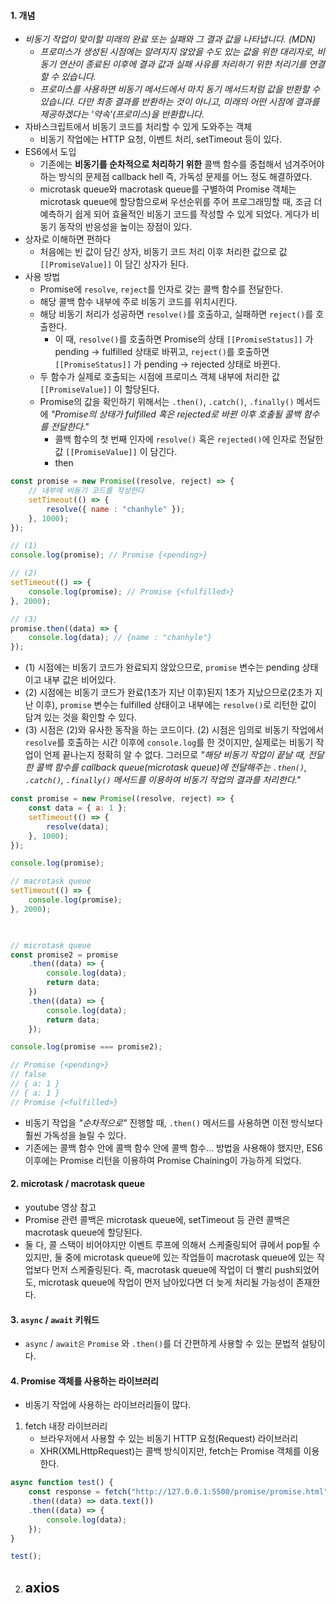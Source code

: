 #### 1. 개념
- _비동기 작업이 맞이할 미래의 완료 또는 실패와 그 결과 값을 나타냅니다. (MDN)_
	- _프로미스가 생성된 시점에는 알려지지 않았을 수도 있는 값을 위한 대리자로, 비동기 연산이 종료된 이후에 결과 값과 실패 사유를 처리하기 위한 처리기를 연결할 수 있습니다._
	- _프로미스를 사용하면 비동기 메서드에서 마치 동기 메서드처럼 값을 반환할 수 있습니다. 다만 최종 결과를 반환하는 것이 아니고, 미래의 어떤 시점에 결과를 제공하겠다는 '약속'(프로미스)을 반환합니다._
- 자바스크립트에서 비동기 코드를 처리할 수 있게 도와주는 객체
	- 비동기 작업에는 HTTP 요청, 이벤트 처리, setTimeout 등이 있다.
- ES6에서 도입
	- 기존에는 **비동기를 순차적으로 처리하기 위한** 콜백 함수를 중첩해서 넘겨주어야 하는 방식의 문제점 callback hell 즉, 가독성 문제를 어느 정도 해결하였다.
	- microtask queue와 macrotask queue를 구별하여 Promise 객체는 microtask queue에 할당함으로써 우선순위를 주어 프로그래밍할 때, 조금 더 예측하기 쉽게 되어 효율적인 비동기 코드를 작성할 수 있게 되었다. 게다가 비동기 동작의 반응성을 높이는 장점이 있다.
- 상자로 이해하면 편하다
	- 처음에는 빈 값이 담긴 상자, 비동기 코드 처리 이후 처리한 값으로 값 `[[PromiseValue]]` 이 담긴 상자가 된다.
- 사용 방법
	- Promise에 `resolve`, `reject`를 인자로 갖는 콜백 함수를 전달한다.
	- 해당 콜백 함수 내부에 주로 비동기 코드를 위치시킨다.
	- 해당 비동기 처리가 성공하면 `resolve()`를 호출하고, 실패하면 `reject()`를 호출한다.
		- 이 때, `resolve()`를 호출하면  Promise의 상태 `[[PromiseStatus]]` 가 pending -> fulfilled 상태로 바뀌고, `reject()`를 호출하면 `[[PromiseStatus]]` 가 pending -> rejected 상태로 바뀐다.
	- 두 함수가 실제로 호출되는 시점에 프로미스 객체 내부에 처리한 값 `[[PromiseValue]]` 이 할당된다.
	- Promise의 값을 확인하기 위해서는 `.then()`, `.catch()`, `.finally()` 메서드에 _"Promise의 상태가 fulfilled 혹은 rejected로 바뀐 이후 호출될 콜백 함수를 전달한다."_
		- 콜백 함수의 첫 번째 인자에 `resolve()` 혹은 `rejected()`에 인자로 전달한 값 `[[PromiseValue]]` 이 담긴다.
		- then

```js
const promise = new Promise((resolve, reject) => {
	// 내부에 비동기 코드를 작성한다
	setTimeout(() => {
		resolve({ name : "chanhyle" });
	}, 1000);
});

// (1)
console.log(promise); // Promise {<pending>}

// (2)
setTimeout(() => {
	console.log(promise); // Promise {<fulfilled>}
}, 2000);

// (3)
promise.then((data) => {
	console.log(data); // {name : "chanhyle"}
});
```

- (1) 시점에는 비동기 코드가 완료되지 않았으므로, `promise` 변수는 pending 상태이고 내부 값은 비어있다.
- (2) 시점에는 비동기 코드가 완료(1초가 지난 이후)된지 1초가 지났으므로(2초가 지난 이후), `promise` 변수는 fulfilled 상태이고 내부에는 `resolve()`로 리턴한 값이 담겨 있는 것을 확인할 수 있다.
- (3) 시점은 (2)와 유사한 동작을 하는 코드이다. (2) 시점은 임의로 비동기 작업에서 `resolve`를 호출하는 시간 이후에 `console.log`를 한 것이지만, 실제로는 비동기 작업이 언제 끝나는지 정확히 알 수 없다. 그러므로 _"해당 비동기 작업이 끝날 때, 전달한 콜백 함수를 callback queue(microtask queue)에 전달해주는 `.then()`, `.catch()`, `.finally()` 메서드를 이용하여 비동기 작업의 결과를 처리한다."_

```js
const promise = new Promise((resolve, reject) => {
	const data = { a: 1 };
	setTimeout(() => {
		resolve(data);
	}, 1000);
});

console.log(promise);

// macrotask queue
setTimeout(() => {
	console.log(promise);
}, 2000);

  

// microtask queue
const promise2 = promise
	.then((data) => {
		console.log(data); 
		return data;
	})
	.then((data) => {
		console.log(data);
		return data;
	});

console.log(promise === promise2); 

// Promise {<pending>}
// false
// { a: 1 }
// { a: 1 }
// Promise {<fulfilled>}
```

- 비동기 작업을 _"순차적으로"_ 진행할 때, `.then()` 메서드를 사용하면 이전 방식보다 훨씬 가독성을 늘릴 수 있다.
- 기존에는 콜백 함수 안에 콜백 함수 안에 콜백 함수... 방법을 사용해야 했지만, ES6 이후에는 Promise 리턴을 이용하여 Promise Chaining이 가능하게 되었다.

#### 2. microtask / macrotask queue

- youtube 영상 참고
- Promise 관련 콜백은 microtask queue에, setTimeout 등 관련 콜백은 macrotask queue에 할당된다.
- 둘 다, 콜 스택이 비어야지만 이벤트 루프에 의해서 스케줄링되어 큐에서 pop될 수 있지만, 둘 중에 microtask queue에 있는 작업들이 macrotask queue에 있는 작업보다 먼저 스케줄링된다. 즉, macrotask queue에 작업이 더 빨리 push되었어도, microtask queue에 작업이 먼저 남아있다면 더 늦게 처리될 가능성이 존재한다.

#### 3. `async` / `await` 키워드
- `async` / `await은` `Promise` 와 `.then()`를 더 간편하게 사용할 수 있는 문법적 설탕이다.

#### 4. Promise 객체를 사용하는 라이브러리
- 비동기 작업에 사용하는 라이브러리들이 많다.
1. fetch 내장 라이브러리
	- 브라우저에서 사용할 수 있는 비동기 HTTP 요청(Request) 라이브러리
	- XHR(XMLHttpRequest)는 콜백 방식이지만, fetch는 Promise 객체를 이용한다.
```js
async function test() {
	const response = fetch("http://127.0.0.1:5500/promise/promise.html")
	.then((data) => data.text())
	.then((data) => {
		console.log(data);
	});
}

test();
```
2. axios
	- 